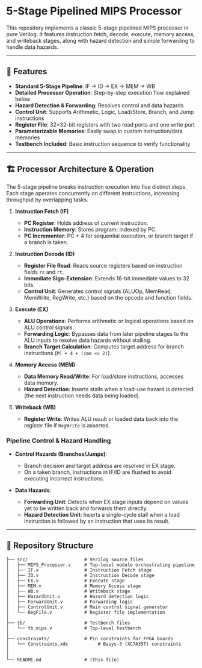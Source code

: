 # 5-Stage Pipelined MIPS Processor

This repository implements a classic 5-stage pipelined MIPS processor in pure Verilog. It features instruction fetch, decode, execute, memory access, and writeback stages, along with hazard detection and simple forwarding to handle data hazards.

---

## 🚀 Features

* **Standard 5-Stage Pipeline**: IF → ID → EX → MEM → WB
* **Detailed Processor Operation**: Step-by-step execution flow explained below
* **Hazard Detection & Forwarding**: Resolves control and data hazards
* **Control Unit**: Supports Arithmetic, Logic, Load/Store, Branch, and Jump instructions
* **Register File**: 32×32-bit registers with two read ports and one write port
* **Parameterizable Memories**: Easily swap in custom instruction/data memories
* **Testbench Included**: Basic instruction sequence to verify functionality

---

## 🏗 Processor Architecture & Operation

The 5-stage pipeline breaks instruction execution into five distinct steps. Each stage operates concurrently on different instructions, increasing throughput by overlapping tasks.

1. **Instruction Fetch (IF)**

   * **PC Register**: Holds address of current instruction.
   * **Instruction Memory**: Stores program; indexed by PC.
   * **PC Incrementer**: PC + 4 for sequential execution, or branch target if a branch is taken.

2. **Instruction Decode (ID)**

   * **Register File Read**: Reads source registers based on instruction fields `rs` and `rt`.
   * **Immediate Sign-Extension**: Extends 16-bit immediate values to 32 bits.
   * **Control Unit**: Generates control signals (ALUOp, MemRead, MemWrite, RegWrite, etc.) based on the opcode and function fields.

3. **Execute (EX)**

   * **ALU Operations**: Performs arithmetic or logical operations based on ALU control signals.
   * **Forwarding Logic**: Bypasses data from later pipeline stages to the ALU inputs to resolve data hazards without stalling.
   * **Branch Target Calculation**: Computes target address for branch instructions (`PC + 4 + (imm << 2)`).

4. **Memory Access (MEM)**

   * **Data Memory Read/Write**: For load/store instructions, accesses data memory.
   * **Hazard Detection**: Inserts stalls when a load-use hazard is detected (the next instruction needs data being loaded).

5. **Writeback (WB)**

   * **Register Write**: Writes ALU result or loaded data back into the register file if `RegWrite` is asserted.

### Pipeline Control & Hazard Handling

* **Control Hazards (Branches/Jumps)**:

  * Branch decision and target address are resolved in EX stage.
  * On a taken branch, instructions in IF/ID are flushed to avoid executing incorrect instructions.

* **Data Hazards**:

  * **Forwarding Unit**: Detects when EX stage inputs depend on values yet to be written back and forwards them directly.
  * **Hazard Detection Unit**: Inserts a single-cycle stall when a load instruction is followed by an instruction that uses its result.

---

## 📂 Repository Structure

```
├── src/                     # Verilog source files
│   ├── MIPS_Processor.v     # Top-level module orchestrating pipeline
│   ├── IF.v                 # Instruction Fetch stage
│   ├── ID.v                 # Instruction Decode stage
│   ├── EX.v                 # Execute stage
│   ├── MEM.v                # Memory Access stage
│   ├── WB.v                 # Writeback stage
│   ├── HazardUnit.v         # Hazard detection logic
│   ├── ForwardUnit.v        # Forwarding logic
│   ├── ControlUnit.v        # Main control signal generator
│   └── RegFile.v            # Register file implementation
│
├── tb/                      # Testbench files
│   └── tb_mips.v            # Top-level testbench
│
├── constraints/             # Pin constraints for FPGA boards
│   └── Constraints.xdc           # Basys-3 (XC7A35T) constraints
│
│
└── README.md                # (This file)
